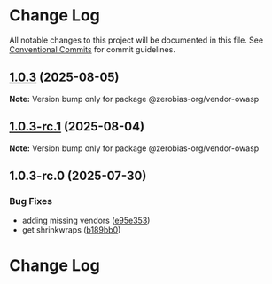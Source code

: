 # Change Log

All notable changes to this project will be documented in this file.
See [Conventional Commits](https://conventionalcommits.org) for commit guidelines.

## [1.0.3](https://github.com/zerobias-org/vendor/compare/@zerobias-org/vendor-owasp@1.0.3-rc.1...@zerobias-org/vendor-owasp@1.0.3) (2025-08-05)

**Note:** Version bump only for package @zerobias-org/vendor-owasp





## [1.0.3-rc.1](https://github.com/zerobias-org/vendor/compare/@zerobias-org/vendor-owasp@1.0.3-rc.0...@zerobias-org/vendor-owasp@1.0.3-rc.1) (2025-08-04)

**Note:** Version bump only for package @zerobias-org/vendor-owasp





## 1.0.3-rc.0 (2025-07-30)


### Bug Fixes

* adding missing vendors ([e95e353](https://github.com/zerobias-org/vendor/commit/e95e35309a1812973f4536f535eee460edc5414c))
* get shrinkwraps ([b189bb0](https://github.com/zerobias-org/vendor/commit/b189bb0cf53ad66427530ccc0eab7824527942d3))





# Change Log
